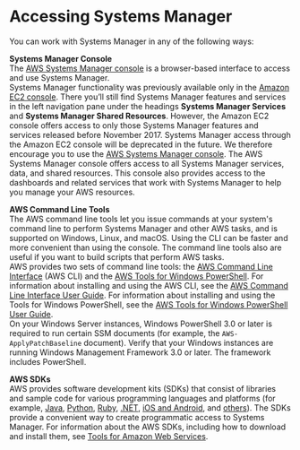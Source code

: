 # Accessing Systems Manager<a name="access-methods"></a>

You can work with Systems Manager in any of the following ways:

**Systems Manager Console**  
The [AWS Systems Manager console](https://console.aws.amazon.com/systems-manager/) is a browser\-based interface to access and use Systems Manager\.  
Systems Manager functionality was previously available only in the [Amazon EC2 console](https://console.aws.amazon.com/ec2/)\. There you’ll still find Systems Manager features and services in the left navigation pane under the headings **Systems Manager Services** and **Systems Manager Shared Resources**\. However, the Amazon EC2 console offers access to only those Systems Manager features and services released before November 2017\. Systems Manager access through the Amazon EC2 console will be deprecated in the future\. We therefore encourage you to use the [AWS Systems Manager console](https://console.aws.amazon.com/systems-manager/)\. The AWS Systems Manager console offers access to all Systems Manager services, data, and shared resources\. This console also provides access to the dashboards and related services that work with Systems Manager to help you manage your AWS resources\.

**AWS Command Line Tools**  
The AWS command line tools let you issue commands at your system's command line to perform Systems Manager and other AWS tasks, and is supported on Windows, Linux, and macOS\. Using the CLI can be faster and more convenient than using the console\. The command line tools also are useful if you want to build scripts that perform AWS tasks\.   
AWS provides two sets of command line tools: the [AWS Command Line Interface](https://aws.amazon.com/cli/) \(AWS CLI\) and the [AWS Tools for Windows PowerShell](https://aws.amazon.com/powershell/)\. For information about installing and using the AWS CLI, see the [AWS Command Line Interface User Guide](https://docs.aws.amazon.com/cli/latest/userguide/)\. For information about installing and using the Tools for Windows PowerShell, see the [AWS Tools for Windows PowerShell User Guide](https://docs.aws.amazon.com/powershell/latest/userguide/)\.  
On your Windows Server instances, Windows PowerShell 3\.0 or later is required to run certain SSM documents \(for example, the `AWS-ApplyPatchBaseline` document\)\. Verify that your Windows instances are running Windows Management Framework 3\.0 or later\. The framework includes PowerShell\.

**AWS SDKs**  
AWS provides software development kits \(SDKs\) that consist of libraries and sample code for various programming languages and platforms \(for example, [Java](https://aws.amazon.com/sdk-for-java/), [Python](https://aws.amazon.com/sdk-for-python/), [Ruby](https://aws.amazon.com/sdk-for-ruby/), [\.NET](https://aws.amazon.com/sdk-for-net/), [iOS and Android](https://aws.amazon.com/mobile/resources/), and [others](https://aws.amazon.com/tools/#sdk)\)\. The SDKs provide a convenient way to create programmatic access to Systems Manager\. For information about the AWS SDKs, including how to download and install them, see [Tools for Amazon Web Services](https://aws.amazon.com/tools/#sdk)\.